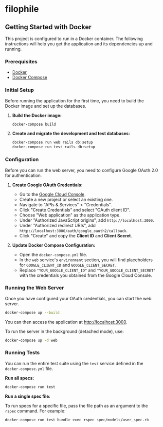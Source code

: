 # filophile

## Getting Started with Docker

This project is configured to run in a Docker container. The following instructions will help you get the application and its dependencies up and running.

### Prerequisites

*   [Docker](httpss://www.docker.com/get-started)
*   [Docker Compose](httpss://docs.docker.com/compose/install/)

### Initial Setup

Before running the application for the first time, you need to build the Docker image and set up the databases.

1.  **Build the Docker image:**

    ```bash
    docker-compose build
    ```

2.  **Create and migrate the development and test databases:**

    ```bash
    docker-compose run web rails db:setup
    docker-compose run test rails db:setup
    ```

### Configuration

Before you can run the web server, you need to configure Google OAuth 2.0 for authentication.

1.  **Create Google OAuth Credentials:**
    - Go to the [Google Cloud Console](https://console.cloud.google.com/).
    - Create a new project or select an existing one.
    - Navigate to "APIs & Services" > "Credentials".
    - Click "Create Credentials" and select "OAuth client ID".
    - Choose "Web application" as the application type.
    - Under "Authorized JavaScript origins", add `http://localhost:3000`.
    - Under "Authorized redirect URIs", add `http://localhost:3000/auth/google_oauth2/callback`.
    - Click "Create" and copy the **Client ID** and **Client Secret**.

2.  **Update Docker Compose Configuration:**
    - Open the `docker-compose.yml` file.
    - In the `web` service's `environment` section, you will find placeholders for `GOOGLE_CLIENT_ID` and `GOOGLE_CLIENT_SECRET`.
    - Replace `"YOUR_GOOGLE_CLIENT_ID"` and `"YOUR_GOOGLE_CLIENT_SECRET"` with the credentials you obtained from the Google Cloud Console.

### Running the Web Server

Once you have configured your OAuth credentials, you can start the web server.

```bash
docker-compose up --build
```

You can then access the application at [http://localhost:3000](http://localhost:3000).

To run the server in the background (detached mode), use:

```bash
docker-compose up -d web
```

### Running Tests

You can run the entire test suite using the `test` service defined in the `docker-compose.yml` file.

**Run all specs:**

```bash
docker-compose run test
```

**Run a single spec file:**

To run specs for a specific file, pass the file path as an argument to the `rspec` command. For example:

```bash
docker-compose run test bundle exec rspec spec/models/user_spec.rb
```
